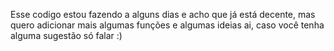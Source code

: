 Esse codigo estou fazendo a alguns dias e acho que já está decente, mas quero adicionar mais algumas funções e algumas ideias ai, caso você tenha alguma sugestão só falar :)
